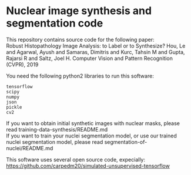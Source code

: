 # Nuclear image synthesis and segmentation code

This repository contains source code for the following paper:  
Robust Histopathology Image Analysis: to Label or to Synthesize? Hou, Le and Agarwal, Ayush and Samaras, Dimitris and Kurc, Tahsin M and Gupta, Rajarsi R and Saltz, Joel H. Computer Vision and Pattern Recognition (CVPR), 2019  

You need the following python2 libraries to run this software:  
```
tensorflow  
scipy  
numpy  
json  
pickle
cv2 
```

If you want to obtain initial synthetic images with nuclear masks, please read training-data-synthesis/README.md  
If you want to train your nuclei segmentation model, or use our trained nuclei segmentation model, please read segmentation-of-nuclei/README.md 

This software uses several open source code, expecially:  
https://github.com/carpedm20/simulated-unsupervised-tensorflow
